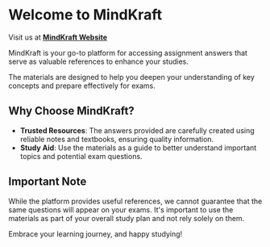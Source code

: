 # Welcome to MindKraft

Visit us at [**MindKraft Website**](https://mithun776.github.io/MindKraft/)

MindKraft is your go-to platform for accessing assignment answers that serve as valuable references to enhance your studies.

The materials are designed to help you deepen your understanding of key concepts and prepare effectively for exams.

## Why Choose MindKraft?

- **Trusted Resources**: The answers provided are carefully created using reliable notes and textbooks, ensuring quality information.
- **Study Aid**: Use the materials as a guide to better understand important topics and potential exam questions.

## Important Note

While the platform provides useful references, we cannot guarantee that the same questions will appear on your exams. It's important to use the materials as part of your overall study plan and not rely solely on them.

Embrace your learning journey, and happy studying!
